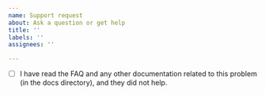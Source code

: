 ```yaml
---
name: Support request
about: Ask a question or get help
title: ''
labels: ''
assignees: ''

---
```


- [ ] I have read the FAQ and any other documentation related to this problem (in the docs directory), and they did not help.

